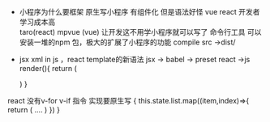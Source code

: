 -  小程序为什么要框架
原生写小程序  有组件化 但是语法好怪
vue react 开发者 学习成本高  
taro(react) mpvue (vue) 让开发这不用学小程序就可以写了
命令行工具 可以安装一堆的npm 包，极大的扩展了小程序的功能
compile src ->dist/

- jsx
xml in js ，react template的新语法
jsx -> babel -> preset react ->js 
render(){
    return (  

    )
}

react 没有v-for v-if 指令  实现要原生写
<view>
{
    this.state.list.map((item,index)=>{
        return (
            ....
        )
    })
}
</view>